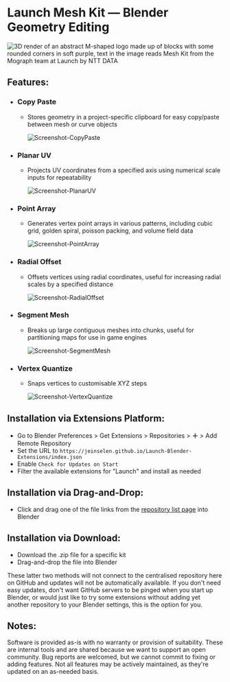 # Launch Mesh Kit — Blender Geometry Editing

![3D render of an abstract M-shaped logo made up of blocks with some rounded corners in soft purple, text in the image reads Mesh Kit from the Mograph team at Launch by NTT DATA](images/MeshKit.jpg)

## Features:

- ### Copy Paste

  - Stores geometry in a project-specific clipboard for easy copy/paste between mesh or curve objects

    ![Screenshot-CopyPaste](images/Screenshot-CopyPaste.png)

- ### Planar UV

  - Projects UV coordinates from a specified axis using numerical scale inputs for repeatability

    ![Screenshot-PlanarUV](images/Screenshot-PlanarUV.png)

- ### Point Array

  - Generates vertex point arrays in various patterns, including cubic grid, golden spiral, poisson packing, and volume field data

    ![Screenshot-PointArray](images/Screenshot-PointArray.png)

- ### Radial Offset

  - Offsets vertices using radial coordinates, useful for increasing radial scales by a specified distance

    ![Screenshot-RadialOffset](images/Screenshot-RadialOffset.png)

- ### Segment Mesh

  - Breaks up large contiguous meshes into chunks, useful for partitioning maps for use in game engines

    ![Screenshot-SegmentMesh](images/Screenshot-SegmentMesh.png)

- ### Vertex Quantize

  - Snaps vertices to customisable XYZ steps

    ![Screenshot-VertexQuantize](images/Screenshot-VertexQuantize.png)



## Installation via Extensions Platform:

- Go to Blender Preferences > Get Extensions > Repositories > **＋** > Add Remote Repository
- Set the URL to `https://jeinselen.github.io/Launch-Blender-Extensions/index.json`
- Enable `Check for Updates on Start`
- Filter the available extensions for "Launch" and install as needed



## Installation via Drag-and-Drop:

- Click and drag one of the file links from the [repository list page](https://jeinselen.github.io/Launch-Blender-Extensions/) into Blender



## Installation via Download:

- Download the .zip file for a specific kit
- Drag-and-drop the file into Blender



These latter two methods will not connect to the centralised repository here on GitHub and updates will not be automatically available. If you don't need easy updates, don't want GitHub servers to be pinged when you start up Blender, or would just like to try some extensions without adding yet another repository to your Blender settings, this is the option for you.



## Notes:

Software is provided as-is with no warranty or provision of suitability. These are internal tools and are shared because we want to support an open community. Bug reports are welcomed, but we cannot commit to fixing or adding features. Not all features may be actively maintained, as they're updated on an as-needed basis.
